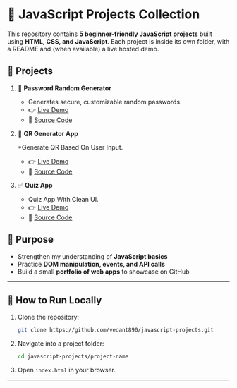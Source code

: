 # 🚀 JavaScript Projects Collection

This repository contains **5 beginner-friendly JavaScript projects** built using **HTML, CSS, and JavaScript**.
Each project is inside its own folder, with a README and (when available) a live hosted demo.

## 📂 Projects

1. 🔐 **Password Random Generator**

   * Generates secure, customizable random passwords.
   * 👉 [Live Demo](https://javascript-projects-random-pass-generator.vercel.app/)
   * 📁 [Source Code](https://github.com/vedant890/javascript-projects/tree/main/Project%201)

2. 🧮 **QR Generator App**

   *Generate QR Based On User Input.
   * 👉 [Live Demo](https://javascript-projects-qr-generator.vercel.app/)
   * 📁 [Source Code](https://github.com/vedant890/javascript-projects/tree/main/project%202)

3. ✅ **Quiz App**
   * Quiz App With Clean UI.
   *  👉 [Live Demo](https://javascript-projects-quiz-app.vercel.app/)
   * 📁 [Source Code](./project3)

## 🎯 Purpose

* Strengthen my understanding of **JavaScript basics**
* Practice **DOM manipulation, events, and API calls**
* Build a small **portfolio of web apps** to showcase on GitHub

---

## 🚀 How to Run Locally

1. Clone the repository:

   ```bash
   git clone https://github.com/vedant890/javascript-projects.git
   ```
2. Navigate into a project folder:

   ```bash
   cd javascript-projects/project-name
   ```
3. Open `index.html` in your browser.

---
